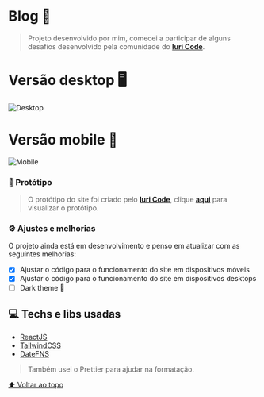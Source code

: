 # Blog 👟

> Projeto desenvolvido por mim, comecei a participar de alguns desafios desenvolvido pela comunidade do [**Iuri Code**](https://iuricode.com/).

# Versão desktop 🖥

![Desktop](https://user-images.githubusercontent.com/92998471/185953362-6dc7a105-bf55-4cd6-9ccc-aaaa5644e884.png)

# Versão mobile 📱

![Mobile](https://user-images.githubusercontent.com/92998471/185953359-f31d199c-1d90-4fe5-8d09-83ac0ae6b295.png)

### 🎨 Protótipo

> O protótipo do site foi criado pelo [**Iuri Code**](https://iuricode.com/), clique [**aqui**](https://www.figma.com/file/Yb9IBH56g7T1hdIyZ3BMNO/Desafios---Codel%C3%A2ndia?node-id=0%3A1) para visualizar o protótipo.

### ⚙ Ajustes e melhorias

O projeto ainda está em desenvolvimento e penso em atualizar com as seguintes melhorias:

- [x] Ajustar o código para o funcionamento do site em dispositivos móveis
- [x] Ajustar o código para o funcionamento do site em dispositivos desktops
- [ ] Dark theme 🤔

## 💻 Techs e libs usadas

- [ReactJS](https://reactjs.org/)
- [TailwindCSS](https://tailwindcss.com/)
- [DateFNS](https://date-fns.org/)

> Também usei o Prettier para ajudar na formatação.

[⬆ Voltar ao topo](#blog-desafio01)<br>
